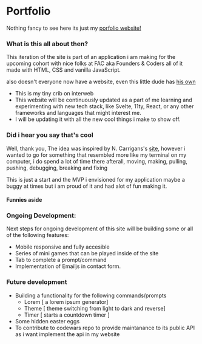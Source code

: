 # Portfolio 

Nothing fancy to see here its just my [porfolio website!](https://rghaniloo.github.io/terminal/)

### What is this all about then? 

This iteration of the site is part of an application i am making for the upcoming cohort with nice folks at FAC aka Founders & Coders all of it made with HTML, CSS and vanilla JavaScript.

also doesn't everyone now have a website, even this little dude has [his own](https://puginarug.com/)

- This is my tiny crib on interweb
- This website will be continuously updated as a part of me learning and experimenting  with new tech stack, like Svelte, 11ty, React, or any other frameworks and languages that might interest me.
- I will be updating it with all the new cool things i make to show off.

### Did i hear you say that's cool

Well, thank you, The idea was inspired by N. Carrigans's [site](https://nhcarrigan.com/), however i wanted to go for something that resembled more like my terminal on my computer, i do spend a lot of time there afterall, moving, making, pulling, pushing, debugging, breaking and fixing

This is just a start and the MVP i envisioned for my application maybe a buggy at times but i am proud of it and had alot of fun making it.


#### Funnies aside
### Ongoing Development:

Next steps for ongoing development of this site will be building some or all of the following features:

- Mobile responsive and fully accesible
- Series of mini games that can be played inside of the site
- Tab to complete a prompt/command
- Implementation of Emailjs in contact form.

### Future development 

- Building a functionality for the following commands/prompts
    - Lorem [ a lorem ipsum generator]
    - Theme [ theme switching from light to dark and reverse]
    - Timer [ starts a countdown timer ]
- Some hidden easter eggs
- To contribute to codewars repo to provide maintanance to its public API as i want implement the api in my website


